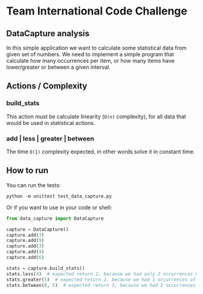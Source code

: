 # Team International Code Challenge

## DataCapture analysis
In this simple application we want to calculate some statistical data from given set of numbers.
We need to implement a simple program that calculate how many occurrences per item, or how many items have lower/greater or between a given interval.

## Actions / Complexity

### build_stats
This action must be calculate linearity (`O(n)` complexity), for all data that would be used in statistical actions.

### add | less | greater | between
The time `O(1)` complexity expected, in other words solve it in constant time.

## How to run
You can run the tests:
```
python -m unittest test_data_capture.py
```

Or if you want to use in your code or shell:
```python
from data_capture import DataCapture

capture = DataCapture()
capture.add(3)
capture.add(9)
capture.add(3)
capture.add(4)
capture.add(6)

stats = capture.build_stats()
stats.less(4)  # expected return 2, because we had only 2 occurrences of value "3"
stats.greater(5)  # expected return 2, because we had 1 occurrences of values "6" and "9".
stats.between(0, 5)  # expected return 3, because we had 2 occurrences of value "3" and one to "4".
```
